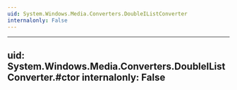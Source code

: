 ```yaml
---
uid: System.Windows.Media.Converters.DoubleIListConverter
internalonly: False
---
```


---
uid: System.Windows.Media.Converters.DoubleIListConverter.#ctor
internalonly: False
---
